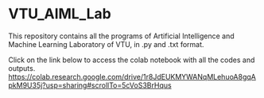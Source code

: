 # VTU_AIML_Lab
This repository contains all the programs of Artificial Intelligence and Machine Learning Laboratory of VTU, in .py and .txt format.

Click on the link below to access the colab notebook with all the codes and outputs.
https://colab.research.google.com/drive/1r8JdEUKMYWANqMLehuoA8gqApkM9U35j?usp=sharing#scrollTo=5cVoS3BrHqus
